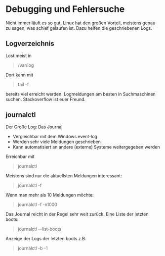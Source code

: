 # Debugging und Fehlersuche

Nicht immer läuft es so gut. Linux hat den großen Vorteil, meistens genau zu sagen, was schief gelaufen ist. Dazu helfen die geschriebenen Logs.

## Logverzeichnis

Lost meist in

>/var/log

Dort kann mit 

>tail -f

bereits viel erreicht werden. Logmeldungen am besten in Suchmaschinen suchen. Stackoverflow ist euer Freund.

## journalctl

Der Große Log: Das Journal

- Vergleichbar mit dem Windows event-log
- Werden sehr viele Meldungen geschrieben
- Kann automatisiert an andere (externe) Systeme weitergegeben werden

Erreichbar mit 

> journalctl

Meistens sind nur die aktuellsten Meldungen interessant:

> journalctl -f

Wenn man mehr als 10 Meldungen möchte:

> journalctl -f -n1000

Das Journal reicht in der Regel sehr weit zurück. Eine Liste der letzten boots:

> journalctl --list-boots

Anzeige der Logs der letzten boots z.B.

> journalctl -b -1